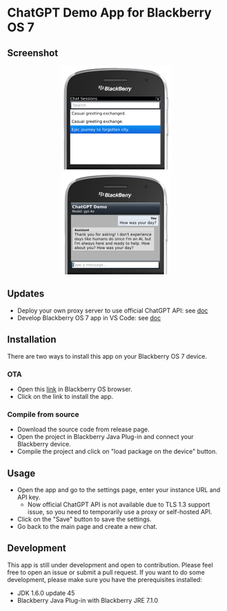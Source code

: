 # ChatGPT Demo App for Blackberry OS 7

## Screenshot
<div align="center">
  <img src="./screenshots/screenshot-main.png" height=240 alt="Chat with LLM">
  <img src="./screenshots/screenshot-chat.png" height=240 alt="Main screen">
</div>

## Updates

- Deploy your own proxy server to use official ChatGPT API: see [doc](https://github.com/slashbade/ChatGPTDemo/blob/fafe799348557a3cb85c49cab6b849c13f80aa4f/docs/Dev/Deploy%20your%20proxy%20server.md)
- Develop Blackberry OS 7 app in VS Code: see [doc](https://github.com/slashbade/ChatGPTDemo/blob/fafe799348557a3cb85c49cab6b849c13f80aa4f/docs/Dev/Develop%20in%20VS%20code.md)

## Installation

There are two ways to install this app on your Blackberry OS 7 device.

### OTA

- Open this [link](http://bbchatgpt.slashblade.top/) in Blackberry OS browser.
- Click on the link to install the app.

### Compile from source

- Download the source code from release page.
- Open the project in Blackberry Java Plug-in and connect your Blackberry device.
- Compile the project and click on "load package on the device" button.

## Usage

- Open the app and go to the settings page, enter your instance URL and API key.
    - Now official ChatGPT API is not available due to TLS 1.3 support issue, so you need to temporarily use a proxy or self-hosted API.
- Click on the "Save" button to save the settings.
- Go back to the main page and create a new chat.

## Development

This app is still under development and open to contribution. Please feel free to open an issue or submit a pull request. If you want to do some development, please make sure you have the prerequisites installed:

- JDK 1.6.0 update 45
- Blackberry Java Plug-in with Blackberry JRE 7.1.0
